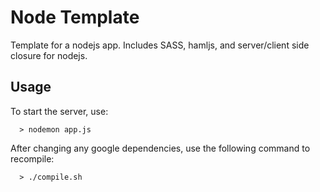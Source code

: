 # Node Template

Template for a nodejs app. Includes SASS, hamljs, and server/client side closure for nodejs.

## Usage

To start the server, use:

      > nodemon app.js

After changing any google dependencies, use the following command to recompile:

      > ./compile.sh
